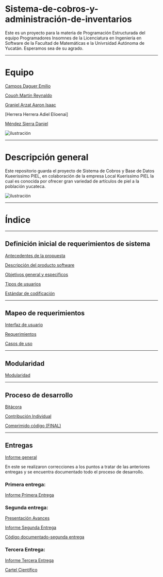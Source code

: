 # Sistema-de-cobros-y-administración-de-inventarios

 Este es un proyecto para la materia de Programación Estructurada del equipo Programadores Insomnes de la Licenciatura en Ingeniería en Software de la Facultad de Matemáticas e la Univrsidad Autónoma de Yucatán. Esperamos sea de su agrado.
_______________________________________________________________________________________________________________________________________________________________________
# Equipo

[Campos Daguer Emilio](https://github.com/Emcamdag)

[Couoh Martin Reynaldo](https://github.com/ReynaldoCoMa)

[Graniel Arzat Aaron Isaac](https://github.com/Aaron2105)

[Herrera Herrera Adiel Elioenai]

[Méndez Sierra Daniel](https://github.com/TanoshiiSound)

![ilustración](https://github.com/Emcamdag/Base-de-datos-Kuerissimo-PIEL/blob/main/Documentos/Fases/Insomnes.jpeg)

_______________________________________________________________________________________________________________________________________________________________________
# Descripción general

Este repositorio guarda el proyecto de Sistema de Cobros y Base de Datos Kueerissimo PIEL, en colaboración de la empresa Local Kuerissimo PIEL la cual es conocida por ofrecer gran variedad de artículos de piel a la población yucateca.

![ilustración](https://github.com/Emcamdag/Base-de-datos-Kuerissimo-PIEL/blob/main/Documentos/Fases/kueri.jpg)
_______________________________________________________________________________________________________________________________________________________________________
# Índice

_______________________________________________________________________________________________________________________________________________________________________

## Definición inicial de requerimientos de sistema
[Antecedentes de la propuesta](https://github.com/Emcamdag/Base-de-datos-Kuerissimo-PIEL/blob/main/Documentos/Fases/Antecedentes.md)

[Descripción del producto software](https://github.com/Emcamdag/Base-de-datos-Kuerissimo-PIEL/blob/main/Documentos/Fases/Descripcion_software.md)

[Objetivos general y específicos](https://github.com/Emcamdag/Base-de-datos-Kuerissimo-PIEL/blob/main/Documentos/Fases/Objetivos.md)

[Tipos de usuarios](https://github.com/Emcamdag/Base-de-datos-Kuerissimo-PIEL/blob/main/Documentos/Fases/Usuarios.md)

[Estándar de codificación](https://github.com/Emcamdag/Base-de-datos-Kuerissimo-PIEL/blob/main/Documentos/Fases/Estandar.md)
_______________________________________________________________________________________________________________________________________________________________________

## Mapeo de requerimientos

[Interfaz de usuario](https://github.com/Emcamdag/Sistema-de-cobro-e-Inventarios-Insomnes/blob/main/Documentos/Fases/Interfaces%20de%20usuario.pdf)

[Requerimientos](https://github.com/Emcamdag/Base-de-datos-Kuerissimo-PIEL/blob/main/Documentos/Fases/Requerimientos.pdf)

[Casos de uso](https://github.com/Emcamdag/Base-de-datos-Kuerissimo-PIEL/blob/main/Documentos/Fases/Casos%20de%20uso.pdf)

_______________________________________________________________________________________________________________________________________________________________________
## Modularidad

[Modularidad](https://github.com/Emcamdag/Base-de-datos-Kuerissimo-PIEL/blob/main/Documentos/Fases/Modularidad.pdf)
_______________________________________________________________________________________________________________________________________________________________________
## Proceso de desarrollo

[Bitácora](https://github.com/Emcamdag/Sistema-de-cobro-e-Inventarios-Insomnes/blob/main/Documentos/Fases/Bitácora.pdf)

[Contribución Individual](https://github.com/Emcamdag/Base-de-datos-Kuerissimo-PIEL/blob/main/Documentos/Fases/Métrica%20de%20contribución-%20Programadores%20Insomnes.xlsx)


[Comprimido código (FINAL)]()
______________________________________________________________________________________________________________________________________________________________________
## Entregas
[Informe general]( )

En este se realizaron correcciones a los puntos a tratar de las anteriores entregas y se encuentra documentado todo el proceso de desarrollo.

### Primera entrega: 

[Informe Primera Entrega](https://github.com/Emcamdag/Sistema-de-cobro-e-Inventarios-Insomnes/blob/main/Documentos/Fases/Propesta_ProgramadoresInsomnes%20(2).pdf)

### Segunda entrega:
[Presentación Avances](https://github.com/Emcamdag/Sistema-de-cobro-e-Inventarios-Insomnes/blob/main/Documentos/Fases/Avances_Programadores%20Insomnes.pptx)

[Informe Segunda Entrega](https://github.com/Emcamdag/Sistema-de-cobro-e-Inventarios-Insomnes/blob/main/Documentos/Fases/AvancesProyecto_ProgramadoresInsomnes.pdf)

[Código documentado-segunda entrega](https://github.com/Emcamdag/Sistema-de-cobro-Kuerissimo-PIEL/blob/main/Documentos/Fases/GUI_2.c)

### Tercera Entrega:

[Informe Tercera Entrega]()

[Cartel Científico](https://www.canva.com/design/DAFAzz69ZZw/tbETnFy8roJ4bIh3ztmDHg/view?utm_content=DAFAzz69ZZw&utm_campaign=designshare&utm_medium=link2&utm_source=sharebutton)

